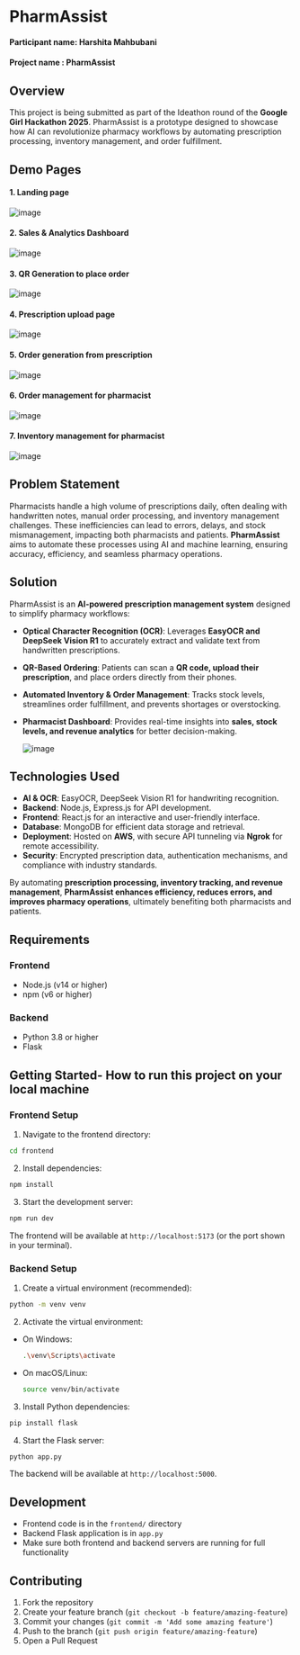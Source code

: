 # **PharmAssist**  

#### Participant name: Harshita Mahbubani
#### Project name : PharmAssist

## **Overview**
This project is being submitted as part of the Ideathon round of the **Google Girl Hackathon 2025**. PharmAssist is a prototype designed to showcase how AI can revolutionize pharmacy workflows by automating prescription processing, inventory management, and order fulfillment.

## **Demo Pages**
#### 1. Landing page
![image](https://github.com/user-attachments/assets/b17cadbb-6250-4200-a820-913745cc69d5)
#### 2. Sales & Analytics Dashboard
![image](https://github.com/user-attachments/assets/e2323e74-7d35-4fdc-965b-ba1478cc4792)
#### 3. QR Generation to place order
![image](https://github.com/user-attachments/assets/d4b017e0-073e-4eac-bf9d-cc123ca1a634)

#### 4. Prescription upload page
![image](https://github.com/user-attachments/assets/78fc50f1-fd08-4d42-84d4-df52a07bc222)
#### 5. Order generation from prescription
![image](https://github.com/user-attachments/assets/7091f824-a6dc-4d2f-aa8d-417efd9ae459)

#### 6. Order management for pharmacist
![image](https://github.com/user-attachments/assets/acd5c047-00e3-437d-babe-e37bb404a3cd)
#### 7. Inventory management for pharmacist
![image](https://github.com/user-attachments/assets/bfa27fa1-bfda-4f3f-8475-9bad024b0bfd)


## **Problem Statement**  

Pharmacists handle a high volume of prescriptions daily, often dealing with handwritten notes, manual order processing, and inventory management challenges. These inefficiencies can lead to errors, delays, and stock mismanagement, impacting both pharmacists and patients. **PharmAssist** aims to automate these processes using AI and machine learning, ensuring accuracy, efficiency, and seamless pharmacy operations.  

## **Solution**  

PharmAssist is an **AI-powered prescription management system** designed to simplify pharmacy workflows:  

- **Optical Character Recognition (OCR)**: Leverages **EasyOCR and DeepSeek Vision R1** to accurately extract and validate text from handwritten prescriptions.  
- **QR-Based Ordering**: Patients can scan a **QR code, upload their prescription**, and place orders directly from their phones.  
- **Automated Inventory & Order Management**: Tracks stock levels, streamlines order fulfillment, and prevents shortages or overstocking.  
- **Pharmacist Dashboard**: Provides real-time insights into **sales, stock levels, and revenue analytics** for better decision-making.

   ![image](https://github.com/user-attachments/assets/9912f679-f72a-4b01-8fb4-5a8064ead5fc)


## **Technologies Used**  

- **AI & OCR**: EasyOCR, DeepSeek Vision R1 for handwriting recognition.  
- **Backend**: Node.js, Express.js for API development.  
- **Frontend**: React.js for an interactive and user-friendly interface.  
- **Database**: MongoDB for efficient data storage and retrieval.  
- **Deployment**: Hosted on **AWS**, with secure API tunneling via **Ngrok** for remote accessibility.  
- **Security**: Encrypted prescription data, authentication mechanisms, and compliance with industry standards.  

By automating **prescription processing, inventory tracking, and revenue management**, **PharmAssist enhances efficiency, reduces errors, and improves pharmacy operations**, ultimately benefiting both pharmacists and patients.  

## Requirements

### Frontend
- Node.js (v14 or higher)
- npm (v6 or higher)

### Backend
- Python 3.8 or higher
- Flask

## Getting Started- How to run this project on your local machine

### Frontend Setup

1. Navigate to the frontend directory:
```bash
cd frontend
```

2. Install dependencies:
```bash
npm install
```

3. Start the development server:
```bash
npm run dev
```

The frontend will be available at `http://localhost:5173` (or the port shown in your terminal).

### Backend Setup

1. Create a virtual environment (recommended):
```bash
python -m venv venv
```

2. Activate the virtual environment:
- On Windows:
  ```bash
  .\venv\Scripts\activate
  ```
- On macOS/Linux: 
  ```bash
  source venv/bin/activate
  ```

3. Install Python dependencies:
```bash
pip install flask
```

4. Start the Flask server:
```bash
python app.py
```

The backend will be available at `http://localhost:5000`.

## Development

- Frontend code is in the `frontend/` directory
- Backend Flask application is in `app.py`
- Make sure both frontend and backend servers are running for full functionality

## Contributing

1. Fork the repository
2. Create your feature branch (`git checkout -b feature/amazing-feature`)
3. Commit your changes (`git commit -m 'Add some amazing feature'`)
4. Push to the branch (`git push origin feature/amazing-feature`)
5. Open a Pull Request

 
